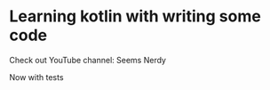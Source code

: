 # Learning kotlin with writing some code

 Check out YouTube channel: Seems Nerdy 
 
 Now with tests
